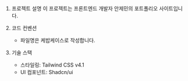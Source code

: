 1. 프로젝트 설명
   이 프로젝트는 프론트엔드 개발자 안제민의 포트폴리오 사이트입니다.

2. 코드 컨벤션

   - 파일명은 케밥케이스로 작성합니다.

3. 기술 스택

   - 스타일링: Tailwind CSS v4.1
   - UI 컴포넌트: Shadcn/ui
